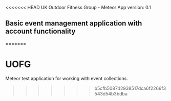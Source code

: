 <<<<<<< HEAD
UK Outdoor Fitness Group - Meteor App
version: 0.1

## Basic event management application with account functionality
=======
# UOFG
Meteor test application for working with event collections.
>>>>>>> b5cfb508742938517dca6f2266f3543d54b3bdba
